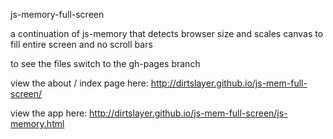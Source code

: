 js-memory-full-screen

a continuation of js-memory that detects browser size and scales canvas to 
fill entire screen and no scroll bars

to see the files switch to the gh-pages branch

view the about / index page here:
  http://dirtslayer.github.io/js-mem-full-screen/

view the app here:
  http://dirtslayer.github.io/js-mem-full-screen/js-memory.html
